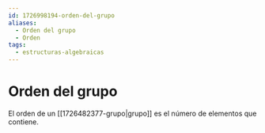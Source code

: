 ```yaml
---
id: 1726998194-orden-del-grupo
aliases:
  - Orden del grupo
  - Orden
tags:
  - estructuras-algebraicas
---
```


# Orden del grupo

El orden de un [[1726482377-grupo|grupo]] es el número de elementos que contiene.

